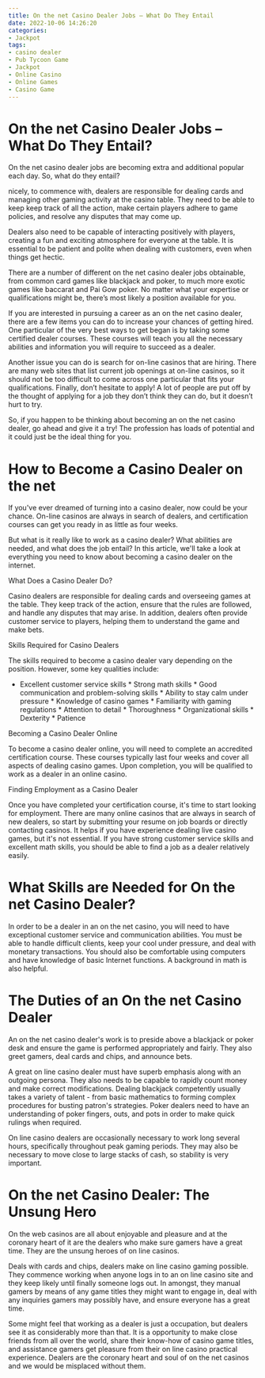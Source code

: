 ```yaml
---
title: On the net Casino Dealer Jobs – What Do They Entail
date: 2022-10-06 14:26:20
categories:
- Jackpot
tags:
- casino dealer
- Pub Tycoon Game
- Jackpot
- Online Casino
- Online Games
- Casino Game
---
```



#  On the net Casino Dealer Jobs – What Do They Entail?

On the net casino dealer jobs are becoming extra and additional popular each day. So, what do they entail?

 nicely, to commence with, dealers are responsible for dealing cards and managing other gaming activity at the casino table. They need to be able to keep keep track of all the action, make certain players adhere to game policies, and resolve any disputes that may come up.

Dealers also need to be capable of interacting positively with players, creating a fun and exciting atmosphere for everyone at the table. It is essential to be patient and polite when dealing with customers, even when things get hectic.

There are a number of different on the net casino dealer jobs obtainable, from common card games like blackjack and poker, to much more exotic games like baccarat and Pai Gow poker. No matter what your expertise or qualifications might be, there’s most likely a position available for you.

If you are interested in pursuing a career as an on the net casino dealer, there are a few items you can do to increase your chances of getting hired. One particular of the very best ways to get began is by taking some certified dealer courses. These courses will teach you all the necessary abilities and information you will require to succeed as a dealer.

Another issue you can do is search for on-line casinos that are hiring. There are many web sites that list current job openings at on-line casinos, so it should not be too difficult to come across one particular that fits your qualifications. Finally, don’t hesitate to apply! A lot of people are put off by the thought of applying for a job they don’t think they can do, but it doesn’t hurt to try. 

So, if you happen to be thinking about becoming an on the net casino dealer, go ahead and give it a try! The profession has loads of potential and it could just be the ideal thing for you.

#  How to Become a Casino Dealer on the net

If you've ever dreamed of turning into a casino dealer, now could be your chance. On-line casinos are always in search of dealers, and certification courses can get you ready in as little as four weeks.

But what is it really like to work as a casino dealer? What abilities are needed, and what does the job entail? In this article, we'll take a look at everything you need to know about becoming a casino dealer on the internet.

What Does a Casino Dealer Do?

Casino dealers are responsible for dealing cards and overseeing games at the table. They keep track of the action, ensure that the rules are followed, and handle any disputes that may arise. In addition, dealers often provide customer service to players, helping them to understand the game and make bets.

Skills Required for Casino Dealers

The skills required to become a casino dealer vary depending on the position. However, some key qualities include:

* Excellent customer service skills * Strong math skills * Good communication and problem-solving skills * Ability to stay calm under pressure * Knowledge of casino games * Familiarity with gaming regulations * Attention to detail * Thoroughness * Organizational skills * Dexterity * Patience

Becoming a Casino Dealer Online

To become a casino dealer online, you will need to complete an accredited certification course. These courses typically last four weeks and cover all aspects of dealing casino games. Upon completion, you will be qualified to work as a dealer in an online casino.

Finding Employment as a Casino Dealer

Once you have completed your certification course, it's time to start looking for employment. There are many online casinos that are always in search of new dealers, so start by submitting your resume on job boards or directly contacting casinos. It helps if you have experience dealing live casino games, but it's not essential. If you have strong customer service skills and excellent math skills, you should be able to find a job as a dealer relatively easily.

#  What Skills are Needed for On the net Casino Dealer?

In order to be a dealer in an on the net casino, you will need to have exceptional customer service and communication abilities. You must be able to handle difficult clients, keep your cool under pressure, and deal with monetary transactions. You should also be comfortable using computers and have knowledge of basic Internet functions. A background in math is also helpful.

#  The Duties of an On the net Casino Dealer 

An on the net casino dealer's work is to preside above a blackjack or poker desk and ensure the game is performed appropriately and fairly. They also greet gamers, deal cards and chips, and announce bets. 

A great on line casino dealer must have superb emphasis along with an outgoing persona. They also needs to be capable to rapidly count money and make correct modifications. Dealing blackjack competently usually takes a variety of talent - from basic mathematics to forming complex procedures for busting patron's strategies. Poker dealers need to have an understanding of poker fingers, outs, and pots in order to make quick rulings when required. 

On line casino dealers are occasionally necessary to work long several hours, specifically throughout peak gaming periods. They may also be necessary to move close to large stacks of cash, so stability is very important.

#  On the net Casino Dealer: The Unsung Hero

On the web casinos are all about enjoyable and pleasure and at the coronary heart of it are the dealers who make sure gamers have a great time. They are the unsung heroes of on line casinos.

Deals with cards and chips, dealers make on line casino gaming possible. They commence working when anyone logs in to an on line casino site and they keep likely until finally someone logs out. In amongst, they manual gamers by means of any game titles they might want to engage in, deal with any inquiries gamers may possibly have, and ensure everyone has a great time.

Some might feel that working as a dealer is just a occupation, but dealers see it as considerably more than that. It is a opportunity to make close friends from all over the world, share their know-how of casino game titles, and assistance gamers get pleasure from their on line casino practical experience. Dealers are the coronary heart and soul of on the net casinos and we would be misplaced without them.